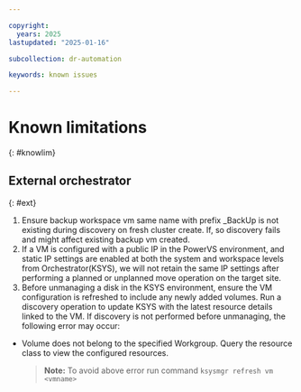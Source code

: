 ```yaml
---

copyright:
  years: 2025
lastupdated: "2025-01-16"

subcollection: dr-automation

keywords: known issues

---
```


# Known limitations
{: #knowlim}

## External orchestrator
{: #ext}

1. Ensure backup workspace vm same name with prefix _BackUp is not existing during discovery on fresh cluster create. If, so discovery fails and might affect existing backup vm created.
2. If a VM is configured with a public IP in the PowerVS environment, and static IP settings are enabled at both the system and workspace levels from Orchestrator(KSYS), we will not retain the same IP settings after performing a planned or unplanned move operation on the target site.
3. Before unmanaging a disk in the KSYS environment, ensure the VM configuration is refreshed to include any newly added volumes. Run a discovery operation to update KSYS with the latest resource details linked to the VM. If discovery is not performed before unmanaging, the following error may occur:

- Volume does not belong to the specified Workgroup. Query the resource class to view the configured resources.
    >**Note:** To avoid above error run command `ksysmgr refresh vm <vmname>`
